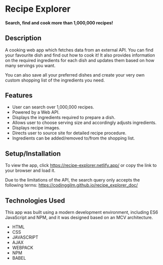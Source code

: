 # Recipe Explorer
#### Search, find and cook more than 1,000,000 recipes!

## Description
A cooking web app which fetches data from an external API. You can find your favourite dish and find out how to cook it! It also provides information on the required ingredients for each dish and updates them based on how many servings you want. 

You can also save all your preferred dishes and create your very own custom shopping list of the ingredients you need. 

## Features
*	User can search over 1,000,000 recipes.
*	Powered by a Web API.
*	Displays the ingredients required to prepare a dish.
*	Allows user to choose serving size and accordingly adjusts ingredients.
*	Displays recipe images.
*	Directs user to source site for detailed recipe procedure.
*	Ingredients can be added/removed to/from the shopping list.


## Setup/Installation
To view the app, click https://recipe-explorer.netlify.app/ or copy the link to your browser and load it.

Due to the limitations of the API, the search query only accepts the following terms: https://codinggilm.github.io/recipe_explorer_doc/

## Technologies Used
This app was built using a modern development environment, including ES6 JavaScript and NPM, and it was designed based on an MCV architecture. 
* HTML
* CSS
* JAVASCRIPT
* AJAX
* WEBPACK
* NPM
* BABEL

